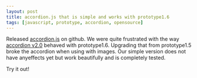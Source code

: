 ```yaml
---
layout: post
title: accordion.js that is simple and works with prototype1.6
tags: [javascript, prototype, accordion, opensource]
---
```


Released
<a href="http://github.com/betarelease/accordion.js/tree/master">accordion.js</a>
on github. We were quite frustrated with the way <a href="http://www.stickmanlabs.com/accordion/">accordion v2.0</a> behaved with prototype1.6. Upgrading that from prototype1.5 broke the accordion when using with images. Our simple version does not have anyeffects yet but work beautifully and is completely tested.

Try it out!

